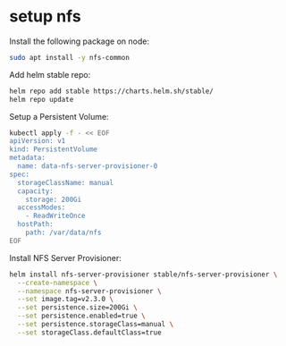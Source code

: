 # setup nfs

Install the following package on node:
```bash
sudo apt install -y nfs-common
```

Add helm stable repo:
```bash
helm repo add stable https://charts.helm.sh/stable/
helm repo update
```

Setup a Persistent Volume:
```bash
kubectl apply -f - << EOF
apiVersion: v1
kind: PersistentVolume
metadata:
  name: data-nfs-server-provisioner-0
spec:
  storageClassName: manual
  capacity:
    storage: 200Gi
  accessModes:
    - ReadWriteOnce
  hostPath:
    path: /var/data/nfs
EOF
```

Install NFS Server Provisioner:
```bash
helm install nfs-server-provisioner stable/nfs-server-provisioner \
  --create-namespace \
  --namespace nfs-server-provisioner \
  --set image.tag=v2.3.0 \
  --set persistence.size=200Gi \
  --set persistence.enabled=true \
  --set persistence.storageClass=manual \
  --set storageClass.defaultClass=true
```
